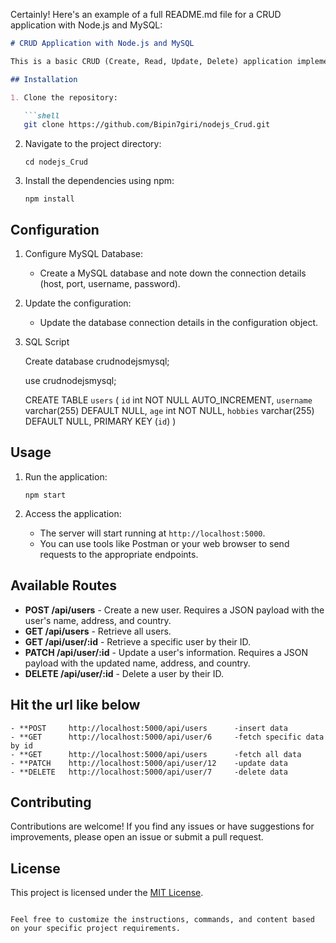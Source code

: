 Certainly! Here's an example of a full README.md file for a CRUD application with Node.js and MySQL:

```markdown
# CRUD Application with Node.js and MySQL

This is a basic CRUD (Create, Read, Update, Delete) application implemented using Node.js and MySQL. The application allows you to perform CRUD operations on a user entity.

## Installation

1. Clone the repository:

   ```shell
   git clone https://github.com/Bipin7giri/nodejs_Crud.git
   ```

2. Navigate to the project directory:

   ```shell
   cd nodejs_Crud
   ```

3. Install the dependencies using npm:

   ```shell
   npm install
   ```

## Configuration

1. Configure MySQL Database:

   - Create a MySQL database and note down the connection details (host, port, username, password).

2. Update the configuration:

   - Update the database connection details in the configuration object.

3.  SQL Script

	Create database crudnodejsmysql;

	use crudnodejsmysql;

	CREATE TABLE `users` (
 	`id` int NOT NULL AUTO_INCREMENT,
 	`username` varchar(255) DEFAULT NULL,
 	`age` int NOT NULL,
 	`hobbies` varchar(255) DEFAULT NULL,
 	PRIMARY KEY (`id`)
	)

## Usage

1. Run the application:

   ```shell
   npm start
   ```

2. Access the application:

   - The server will start running at `http://localhost:5000`.
   - You can use tools like Postman or your web browser to send requests to the appropriate endpoints.

## Available Routes

- **POST /api/users** - Create a new user. Requires a JSON payload with the user's name, address, and country.
- **GET  /api/users** - Retrieve all users.
- **GET  /api/user/:id** - Retrieve a specific user by their ID.
- **PATCH  /api/user/:id** - Update a user's information. Requires a JSON payload with the updated name, address, and country.
- **DELETE  /api/user/:id** - Delete a user by their ID.


## Hit the url like below


	- **POST     http://localhost:5000/api/users      -insert data
	- **GET      http://localhost:5000/api/user/6     -fetch specific data by id  
	- **GET      http://localhost:5000/api/users      -fetch all data
	- **PATCH    http://localhost:5000/api/user/12    -update data
	- **DELETE   http://localhost:5000/api/user/7     -delete data

 
## Contributing

Contributions are welcome! If you find any issues or have suggestions for improvements, please open an issue or submit a pull request.

## License

This project is licensed under the [MIT License](LICENSE).
```

Feel free to customize the instructions, commands, and content based on your specific project requirements.
